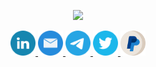 <p align="center">
    <a href="https://www.youtube.com/watch?v=bxqLsrlakK8">
        <img src="https://img.shields.io/badge/%F0%9F%91%8B-HI%20THERE-orange?style=for-the-badge&labelColor=666666" height="40"/>
    </a>
</p>


<!--
**jmrplens/jmrplens** is a ✨ _special_ ✨ repository because its `README.md` (this file) appears on your GitHub profile.

Here are some ideas to get you started:

- 🔭 I’m currently working on ...
- 🌱 I’m currently learning ...
- 👯 I’m looking to collaborate on ...
- 🤔 I’m looking for help with ...
- 💬 Ask me about ...
- 📫 How to reach me: ...
- 😄 Pronouns: ...
- ⚡ Fun fact: ...
-->

<p align="center">
    <a href="https://www.linkedin.com/in/jmrplens/">
        <img src="https://github.com/jmrplens/jmrplens/blob/main/icons/linkedin.svg" alt="LinkedIn" height="40" />
    </a>
    <a href="mailto:joreple@upv.es">
        <img src="https://github.com/jmrplens/jmrplens/blob/main/icons/mailicon.svg" alt="E-Mail" height="40" />
    </a>
    <a href="https://t.me/jmrplens">
        <img src="https://github.com/jmrplens/jmrplens/blob/main/icons/telegra.svg" alt="Telegram" height="40"/>
    </a>
    <a href="https://twitter.com/jmrplens">
        <img src="https://github.com/jmrplens/jmrplens/blob/main/icons/twitter.svg" alt="Twitter" height="40" />
    </a>
    <a href="https://www.paypal.com/donate?hosted_button_id=BLP3R6VGYJB4Q">
        <img src="https://github.com/jmrplens/jmrplens/blob/main/icons/paypal.svg" alt="Donation" height="40" />
    </a>
</p>
